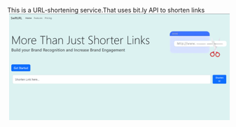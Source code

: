 This is a URL-shortening service.That uses bit.ly API to shorten links
<br>
<img src="https://github.com/havishshetty/SwiftURL-URL-Shortener-/blob/main/shorturl.png" width="1000" hspace="4">

